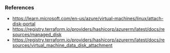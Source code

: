 ### References
- https://learn.microsoft.com/en-us/azure/virtual-machines/linux/attach-disk-portal
- https://registry.terraform.io/providers/hashicorp/azurerm/latest/docs/resources/managed_disk
- https://registry.terraform.io/providers/hashicorp/azurerm/latest/docs/resources/virtual_machine_data_disk_attachment 